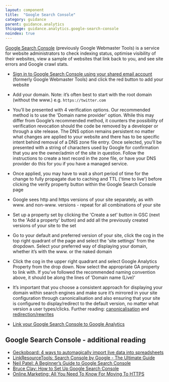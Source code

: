 ```yaml
---
layout: component
title:  "Google Search Console"
category: guidance
parent: guidance.analytics
thispage: guidance.analytics.google-search-console
noindex: true
---
```


[Google Search Console](https://support.google.com/webmasters/answer/6001104?hl=en) (previously Google Webmaster Tools) is a service for website administrators to check indexing status, optimise visibility of their websites, view a sample of websites that link back to you, and see site errors and Google crawl stats.

* [Sign in to Google Search Console using your shared email account](https://www.google.com/webmasters/tools/) (formerly Google Webmaster Tools) and click the red button to add your website

* Add your domain. Note: it’s often best to start with the root domain (without the www.) e.g. `https://twitter.com`

* You’ll be presented with 4 verification options. Our recommended method is to use the 'Domain name provider' option. While this may differ from Google’s recommended method, it counters the possibility of verification revocation should the code be removed by a developer or through a site release. The DNS option remains persistent no matter what changes are applied to your website and there has to be specific intent behind removal of a DNS zone file entry. Once selected, you’ll be presented with a string of characters used by Google for confirmation that you are the owner/admin of the site in question. Follow the instructions to create a text record in the zone file, or have your DNS provider do this for you if you have a managed service.

* Once applied, you may have to wait a short period of time for the change to fully propagate due to caching and TTL ('time to live') before clicking the verify property button within the Google Search Console page

* Google sees http and https versions of your site separately, as with www. and non-www. versions - repeat for all combinations of your site

* Set up a property set by clicking the 'Create a set' button in GSC (next to the 'Add a property' button) and add all the previously created versions of your site to the set

* Go to your default and preferred version of your site, click the cog in the top right quadrant of the page and select the 'site settings' from the dropdown. Select your preferred way of displaying your domain, whether it’s with the www. or the naked domain

* Click the cog in the upper right quadrant and select Google Analytics Property from the drop down. Now select the appropriate GA property to link with. If you’ve followed the recommended naming convention above, it should be along the lines of 'Domain name (Live)'

* It’s important that you choose a consistent approach for displaying your domain within search engines and make sure it’s mirrored in your site configuration through canonicalisation and also ensuring that your site is configured to display/redirect to the default version, no matter what version a user types/clicks. Further reading: [canonicalisation](https://moz.com/learn/seo/canonicalization) and [redirection/rewrites](https://moz.com/blog/url-rewrites-and-301-redirects-how-does-it-all-work)

* [Link your Google Search Console to Google Analytics](https://support.google.com/analytics/answer/1308621?hl=en)

## Google Search Console - additional reading

* [Geckoboard: 4 ways to automagically import live data into spreadsheets](https://www.geckoboard.com/blog/4-ways-to-automagically-get-your-data-into-spreadsheets/#.WDRyd6KLTjA)
* [LinkResourceTools: Search Console by Google - The Ultimate Guide](https://smart.linkresearchtools.com/linkthing/google/search-console)
* [Neil Patel: A Beginner’s Guide to Google Search Console](https://neilpatel.com/blog/beginners-guide-to-google-webmaster-tools/)
* [Bruce Clay: How to Set Up Google Search Console](https://www.bruceclay.com/blog/set-up-google-search-console/)
* [Online.Marketing: All You Need To Know For Moving To HTTPS](https://online.marketing/guide/https/)
